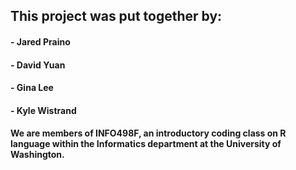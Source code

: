 ## This project was put together by:

#### - Jared Praino
#### - David Yuan
#### - Gina Lee
#### - Kyle Wistrand

#### We are members of INFO498F, an introductory coding class on R language within the Informatics department at the University of Washington.  
